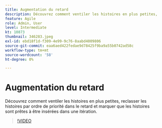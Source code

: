 ```yaml
---
title: Augmentation du retard
description: Découvrez comment ventiler les histoires en plus petites, reclasser les histoires par ordre de priorité dans le retard et marquer que les histoires sont prêtes à être insérées dans une itération.
feature: Agile
role: Admin, User
level: Intermediate
kt: 10873
thumbnail: 346283.jpeg
exl-id: ebd18f1d-f309-4e99-9c76-8aabd4009806
source-git-commit: eaa6aed422fedae9d78425f9ba9a55b0742ad58c
workflow-type: tm+mt
source-wordcount: '58'
ht-degree: 0%

---
```


# Augmentation du retard

Découvrez comment ventiler les histoires en plus petites, reclasser les histoires par ordre de priorité dans le retard et marquer que les histoires sont prêtes à être insérées dans une itération.

>[!VIDEO](https://video.tv.adobe.com/v/346283/?quality=12&learn=on)
